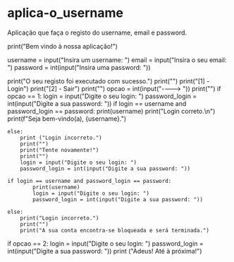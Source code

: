 # aplica-o_username
Aplicação que faça o registo do username, email e password.

print("Bem vindo à nossa aplicação!")

username = input("Insira um username: ")
email = input("Insira o seu email: ")
password = int(input("Insira uma password: "))

print("O seu registo foi executado com sucesso.")
print("")
print("[1] - Login")
print("[2] - Sair")
print("")
opcao = int(input("----> "))
print("")
if opcao == 1:
    login = input("Digite o seu login: ")
    password_login = int(input("Digite a sua password: "))
    if login == username and password_login == password:
        print(username)
        print("Login correto.\n")
        print(f"Seja bem-vindo(a), {username}.")

    else:
        print ("Login incorreto.")
        print("")
        print("Tente novamente!")
        print("")
        login = input("Digite o seu login: ")
        password_login = int(input("Digite a sua password: "))

    if login == username and password_login == password:
            print(username)
            login = input("Digite o seu login: ")
            password_login = int(input("Digite a sua password: "))

    else:
        print("Login incorreto.")
        print("")
        print("A sua conta encontra-se bloqueada e será terminada.")

if opcao == 2:
    login = input("Digite o seu login: ")
    password_login = int(input("Digite a sua password: "))
    print ("Adeus! Até à próxima!")
